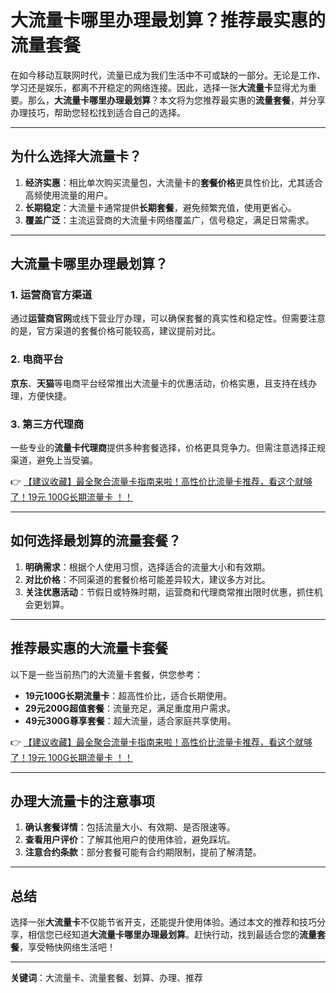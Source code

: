 # 大流量卡哪里办理最划算？推荐最实惠的流量套餐

在如今移动互联网时代，流量已成为我们生活中不可或缺的一部分。无论是工作、学习还是娱乐，都离不开稳定的网络连接。因此，选择一张**大流量卡**显得尤为重要。那么，**大流量卡哪里办理最划算**？本文将为您推荐最实惠的**流量套餐**，并分享办理技巧，帮助您轻松找到适合自己的选择。

---

## 为什么选择大流量卡？

1. **经济实惠**：相比单次购买流量包，大流量卡的**套餐价格**更具性价比，尤其适合高频使用流量的用户。
2. **长期稳定**：大流量卡通常提供**长期套餐**，避免频繁充值，使用更省心。
3. **覆盖广泛**：主流运营商的大流量卡网络覆盖广，信号稳定，满足日常需求。

---

## 大流量卡哪里办理最划算？

### 1. 运营商官方渠道
通过**运营商官网**或线下营业厅办理，可以确保套餐的真实性和稳定性。但需要注意的是，官方渠道的套餐价格可能较高，建议提前对比。

### 2. 电商平台
**京东**、**天猫**等电商平台经常推出大流量卡的优惠活动，价格实惠，且支持在线办理，方便快捷。

### 3. 第三方代理商
一些专业的**流量卡代理商**提供多种套餐选择，价格更具竞争力。但需注意选择正规渠道，避免上当受骗。

👉 [【建议收藏】最全聚合流量卡指南来啦！高性价比流量卡推荐，看这个就够了！19元 100G长期流量卡 ！！](https://bit.ly/Liuliangka)

---

## 如何选择最划算的流量套餐？

1. **明确需求**：根据个人使用习惯，选择适合的流量大小和有效期。
2. **对比价格**：不同渠道的套餐价格可能差异较大，建议多方对比。
3. **关注优惠活动**：节假日或特殊时期，运营商和代理商常推出限时优惠，抓住机会更划算。

---

## 推荐最实惠的大流量卡套餐

以下是一些当前热门的大流量卡套餐，供您参考：

- **19元100G长期流量卡**：超高性价比，适合长期使用。
- **29元200G超值套餐**：流量充足，满足重度用户需求。
- **49元300G尊享套餐**：超大流量，适合家庭共享使用。

👉 [【建议收藏】最全聚合流量卡指南来啦！高性价比流量卡推荐，看这个就够了！19元 100G长期流量卡 ！！](https://bit.ly/Liuliangka)

---

## 办理大流量卡的注意事项

1. **确认套餐详情**：包括流量大小、有效期、是否限速等。
2. **查看用户评价**：了解其他用户的使用体验，避免踩坑。
3. **注意合约条款**：部分套餐可能有合约期限制，提前了解清楚。

---

## 总结

选择一张**大流量卡**不仅能节省开支，还能提升使用体验。通过本文的推荐和技巧分享，相信您已经知道**大流量卡哪里办理最划算**。赶快行动，找到最适合您的**流量套餐**，享受畅快网络生活吧！

---

**关键词**：大流量卡、流量套餐、划算、办理、推荐